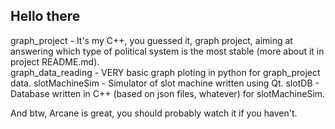## Hello there

graph_project - It's my C++, you guessed it, graph project, aiming at answering which type of political system is the most stable (more about it in project README.md).  
graph_data_reading - VERY basic graph ploting in python for graph_project data.
slotMachineSim - Simulator of slot machine written using Qt.
slotDB - Database written in C++ (based on json files, whatever) for slotMachineSim.

And btw, Arcane is great, you should probably watch it if you haven't.

<!--
**danielmarkosky/danielmarkosky** is a ✨ _special_ ✨ repository because its `README.md` (this file) appears on your GitHub profile.

Here are some ideas to get you started:

- 🔭 I’m currently working on ...
- 🌱 I’m currently learning ...
- 👯 I’m looking to collaborate on ...
- 🤔 I’m looking for help with ...
- 💬 Ask me about ...
- 📫 How to reach me: ...
- 😄 Pronouns: ...
- ⚡ Fun fact: ...
-->
